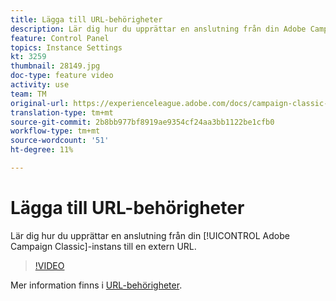 ```yaml
---
title: Lägga till URL-behörigheter
description: Lär dig hur du upprättar en anslutning från din Adobe Campaign Classic-instans till en extern URL.
feature: Control Panel
topics: Instance Settings
kt: 3259
thumbnail: 28149.jpg
doc-type: feature video
activity: use
team: TM
original-url: https://experienceleague.adobe.com/docs/campaign-classic-learn/tutorials/administrating/control-panel-acc/adding-url-permissions.html
translation-type: tm+mt
source-git-commit: 2b8bb977bf8919ae9354cf24aa3bb1122be1cfb0
workflow-type: tm+mt
source-wordcount: '51'
ht-degree: 11%

---
```



# Lägga till URL-behörigheter

Lär dig hur du upprättar en anslutning från din [!UICONTROL Adobe Campaign Classic]-instans till en extern URL.

>[!VIDEO](https://video.tv.adobe.com/v/28149?quality=12)

Mer information finns i [URL-behörigheter](https://docs.adobe.com/content/help/en/control-panel/using/instances-settings/url-permissions.html).
